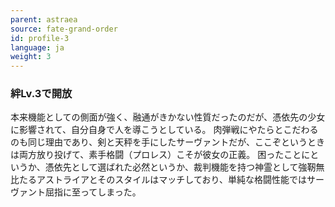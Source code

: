 ```yaml
---
parent: astraea
source: fate-grand-order
id: profile-3
language: ja
weight: 3
---
```


### 絆Lv.3で開放

本来機能としての側面が強く、融通がきかない性質だったのだが、憑依先の少女に影響されて、自分自身で人を導こうとしている。
肉弾戦にやたらとこだわるのも同じ理由であり、剣と天秤を手にしたサーヴァントだが、ここぞというときは両方放り投げて、素手格闘（プロレス）こそが彼女の正義。
困ったことにというか、憑依先として選ばれた必然というか、裁判機能を持つ神霊として強靭無比たるアストライアとそのスタイルはマッチしており、単純な格闘性能ではサーヴァント屈指に至ってしまった。
